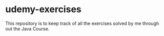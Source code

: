 # udemy-exercises
This repository is to keep track of all the exercises solved by me through out the Java Course.
